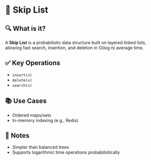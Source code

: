 # 🚀 Skip List

## 🔍 What is it?
A **Skip List** is a probabilistic data structure built on layered linked lists, allowing fast search, insertion, and deletion in O(log n) average time.

## ✅ Key Operations
- `insert(x)`
- `delete(x)`
- `search(x)`

## 📚 Use Cases
- Ordered maps/sets
- In-memory indexing (e.g., Redis)

## 📝 Notes
- Simpler than balanced trees
- Supports logarithmic time operations probabilistically
